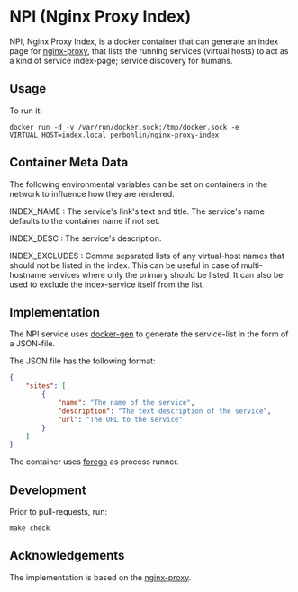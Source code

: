 NPI (Nginx Proxy Index)
=======================

NPI, Nginx Proxy Index, is a docker container that can generate an index page
for [nginx-proxy](https://github.com/nginx-proxy/nginx-proxy), that lists the
running services (virtual hosts) to act as a kind of service index-page;
service discovery for humans.

Usage
-----

To run it:

```console
docker run -d -v /var/run/docker.sock:/tmp/docker.sock -e VIRTUAL_HOST=index.local perbohlin/nginx-proxy-index
```

Container Meta Data
-------------------

The following environmental variables can be set on containers in the network to
influence how they are rendered.

INDEX_NAME
: The service's link's text and title. The service's name defaults to the container name if not set.

INDEX_DESC
: The service's description.

INDEX_EXCLUDES
: Comma separated lists of any virtual-host names that should not be listed in the index.
  This can be useful in case of multi-hostname services where only the primary should be listed.
  It can also be used to exclude the index-service itself from the list.

Implementation
--------------

The NPI service uses [docker-gen](https://github.com/nginx-proxy/docker-gen) to
generate the service-list in the form of a JSON-file.

The JSON file has the following format:

```json
{
    "sites": [
        {
            "name": "The name of the service",
            "description": "The text description of the service",
            "url": "The URL to the service"
        }
    ]
}
```

The container uses [forego](https://github.com/nginx-proxy/forego/) as process runner.

Development
-----------

Prior to pull-requests, run:

```console
make check
```

Acknowledgements
-----------------

The implementation is based on the [nginx-proxy](https://github.com/nginx-proxy/nginx-proxy).
